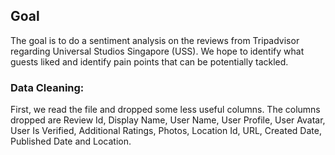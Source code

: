 ## Goal
The goal is to do a sentiment analysis on the reviews from Tripadvisor regarding Universal Studios Singapore (USS). We hope to identify what guests liked and identify pain points that can be potentially tackled.

### Data Cleaning:

First, we read the file and dropped some less useful columns. The columns dropped are Review Id, Display Name, User Name, User Profile, User Avatar, User Is Verified, Additional Ratings, Photos, Location Id, URL, Created Date, Published Date and Location.
